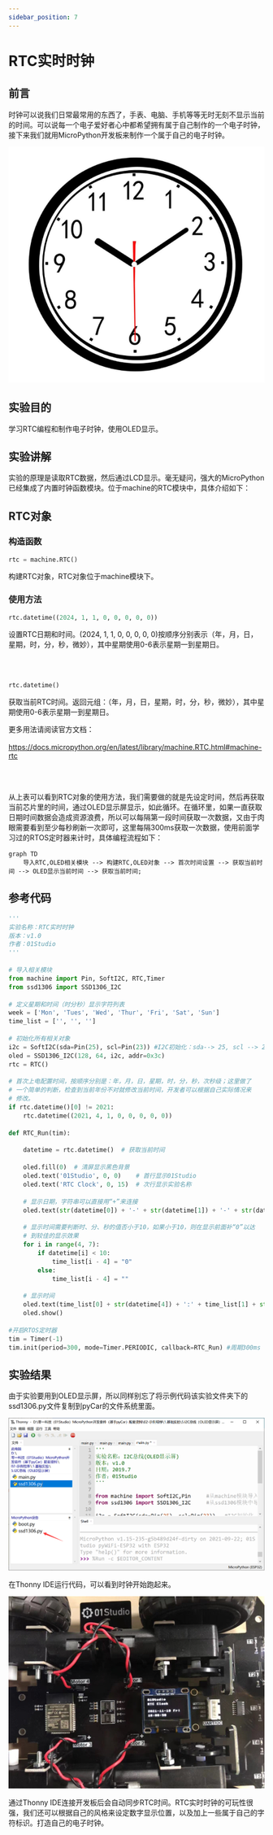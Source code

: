 ```yaml
---
sidebar_position: 7
---
```


# RTC实时时钟

## 前言
时钟可以说我们日常最常用的东西了，手表、电脑、手机等等无时无刻不显示当前的时间。可以说每一个电子爱好者心中都希望拥有属于自己制作的一个电子时钟，接下来我们就用MicroPython开发板来制作一个属于自己的电子时钟。

![rtc](./img/rtc/rtc1.png)


## 实验目的

学习RTC编程和制作电子时钟，使用OLED显示。

## 实验讲解

实验的原理是读取RTC数据，然后通过LCD显示。毫无疑问，强大的MicroPython已经集成了内置时钟函数模块。位于machine的RTC模块中，具体介绍如下：

## RTC对象

### 构造函数
```python
rtc = machine.RTC()
```
构建RTC对象，RTC对象位于machine模块下。

### 使用方法
```python
rtc.datetime((2024, 1, 1, 0, 0, 0, 0, 0))
```
设置RTC日期和时间。(2024, 1, 1, 0, 0, 0, 0, 0)按顺序分别表示（年，月，日，星期，时，分，秒，微妙），其中星期使用0-6表示星期一到星期日。

<br></br>

```python
rtc.datetime()
```
获取当前RTC时间。返回元组：（年，月，日，星期，时，分，秒，微妙），其中星期使用0-6表示星期一到星期日。

更多用法请阅读官方文档：<br></br>
https://docs.micropython.org/en/latest/library/machine.RTC.html#machine-rtc

<br></br>

从上表可以看到RTC对象的使用方法，我们需要做的就是先设定时间，然后再获取当前芯片里的时间，通过OLED显示屏显示，如此循环。在循环里，如果一直获取日期时间数据会造成资源浪费，所以可以每隔第一段时间获取一次数据，又由于肉眼需要看到至少每秒刷新一次即可，这里每隔300ms获取一次数据，使用前面学习过的RTOS定时器来计时，具体编程流程如下：


```mermaid
graph TD
    导入RTC,OLED相关模块 --> 构建RTC,OLED对象 --> 首次时间设置 --> 获取当前时间 --> OLED显示当前时间 --> 获取当前时间;
```

## 参考代码

```python
'''
实验名称：RTC实时时钟
版本：v1.0
作者：01Studio
'''

# 导入相关模块
from machine import Pin, SoftI2C, RTC,Timer
from ssd1306 import SSD1306_I2C

# 定义星期和时间（时分秒）显示字符列表
week = ['Mon', 'Tues', 'Wed', 'Thur', 'Fri', 'Sat', 'Sun']
time_list = ['', '', '']

# 初始化所有相关对象
i2c = SoftI2C(sda=Pin(25), scl=Pin(23)) #I2C初始化：sda--> 25, scl --> 23
oled = SSD1306_I2C(128, 64, i2c, addr=0x3c)
rtc = RTC()

# 首次上电配置时间，按顺序分别是：年，月，日，星期，时，分，秒，次秒级；这里做了
# 一个简单的判断，检查到当前年份不对就修改当前时间，开发者可以根据自己实际情况来
# 修改。
if rtc.datetime()[0] != 2021:
    rtc.datetime((2021, 4, 1, 0, 0, 0, 0, 0))

def RTC_Run(tim):

    datetime = rtc.datetime()  # 获取当前时间

    oled.fill(0)  # 清屏显示黑色背景
    oled.text('01Studio', 0, 0)    # 首行显示01Studio
    oled.text('RTC Clock', 0, 15)  # 次行显示实验名称

    # 显示日期，字符串可以直接用“+”来连接
    oled.text(str(datetime[0]) + '-' + str(datetime[1]) + '-' + str(datetime[2]) + ' ' + week[datetime[3]], 0, 40)

    # 显示时间需要判断时、分、秒的值否小于10，如果小于10，则在显示前面补“0”以达
    # 到较佳的显示效果
    for i in range(4, 7):
        if datetime[i] < 10:
            time_list[i - 4] = "0"
        else:
            time_list[i - 4] = ""

    # 显示时间
    oled.text(time_list[0] + str(datetime[4]) + ':' + time_list[1] + str(datetime[5]) + ':' + time_list[2] + str(datetime[6]), 0, 55)
    oled.show()

#开启RTOS定时器
tim = Timer(-1)
tim.init(period=300, mode=Timer.PERIODIC, callback=RTC_Run) #周期300ms

```

## 实验结果

由于实验要用到OLED显示屏，所以同样别忘了将示例代码该实验文件夹下的ssd1306.py文件复制到pyCar的文件系统里面。

![rtc](./img/rtc/rtc1_1.png)

在Thonny IDE运行代码，可以看到时钟开始跑起来。

![rtc](./img/rtc/rtc2.jpg)

通过Thonny IDE连接开发板后会自动同步RTC时间。RTC实时时钟的可玩性很强，我们还可以根据自己的风格来设定数字显示位置，以及加上一些属于自己的字符标识。打造自己的电子时钟。